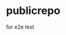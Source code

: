 # publicrepo
for e2e test
























































































































































































































































































































































































































































































































































